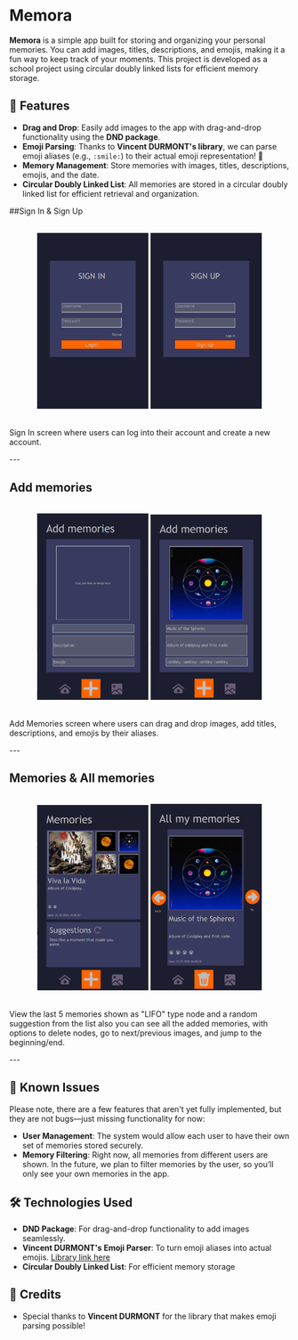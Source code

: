 <h1>Memora</h1>

  <p><strong>Memora</strong> is a simple app built for storing and organizing your personal memories. You can add images, titles, descriptions, and emojis, making it a fun way to keep track of your moments. This project is developed as a school project using circular doubly linked lists for efficient memory storage.</p>

  <h2>🚀 Features</h2>
  <ul>
    <li><strong>Drag and Drop</strong>: Easily add images to the app with drag-and-drop functionality using the <strong>DND package</strong>.</li>
    <li><strong>Emoji Parsing</strong>: Thanks to <strong>Vincent DURMONT's library</strong>, we can parse emoji aliases (e.g., <code>:smile:</code>) to their actual emoji representation! 🎉</li>
    <li><strong>Memory Management</strong>: Store memories with images, titles, descriptions, emojis, and the date.</li>
    <li><strong>Circular Doubly Linked List</strong>: All memories are stored in a circular doubly linked list for efficient retrieval and organization.</li>
  </ul>

  ##Sign In & Sign Up  
  <br>
  <div align="center">
      <img src="Screenshots/signIn_SS.png" alt="Sign In screen" width="200" />
      <img src="Screenshots/signUp_SS.png" alt="Sign Up screen" width="200" />
  </div>
  <br>
  <p>Sign In screen where users can log into their account and create a new account.</p>
  ---

  <h2>Add memories</h2>  
  <br>
  <div align="center">
      <img src="Screenshots/addMemories_SS.png" alt="Add Memories screen 1" width="200" />
      <img src="Screenshots/addMemories_SS_2.png" alt="Add Memories screen 2" width="200" />
  </div>
  <br>
  <p>Add Memories screen where users can drag and drop images, add titles, descriptions, and emojis by their aliases.</p>
  ---

  <h2>Memories & All memories</h2>
  <br>
  <div align="center">
    <img src="Screenshots/memories_SS.png" alt="Last 5 nodes" width="200" />
    <img src="Screenshots/allMemories_SS.png" alt="All Memories screen" width="200" />
  </div>
  <br>
  <p>View the last 5 memories shown as "LIFO" type node and a random suggestion from the list also you can see all the added memories, with options to delete nodes, go to next/previous images, and jump to the beginning/end.</p>
  ---

  <h2>🐞 Known Issues</h2>
  <p>Please note, there are a few features that aren't yet fully implemented, but they are not bugs—just missing functionality for now:</p>
  <ul>
    <li><strong>User Management</strong>: The system would allow each user to have their own set of memories stored securely.</li>
    <li><strong>Memory Filtering</strong>: Right now, all memories from different users are shown. In the future, we plan to filter memories by the user, so you’ll only see your own memories in the app.</li>
  </ul>

  <h2>🛠️ Technologies Used</h2>
  <ul>
    <li><strong>DND Package</strong>: For drag-and-drop functionality to add images seamlessly.</li>
    <li><strong>Vincent DURMONT's Emoji Parser</strong>: To turn emoji aliases into actual emojis. <a href="https://github.com/vdurmont/emoji-java">Library link here</a></li>
    <li><strong>Circular Doubly Linked List</strong>: For efficient memory storage</li>
  </ul>

  <h2>🙌 Credits</h2>
  <ul>
    <li>Special thanks to <strong>Vincent DURMONT</strong> for the library that makes emoji parsing possible!</li>
  </ul>
